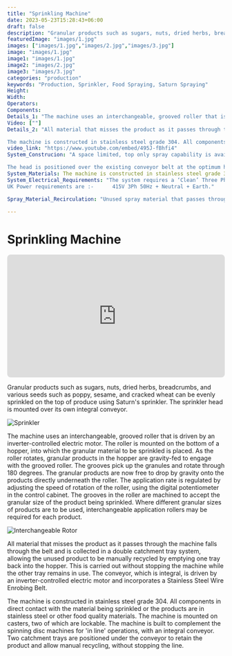 ```yaml
---
title: "Sprinkling Machine"
date: 2023-05-23T15:28:43+06:00
draft: false
description: "Granular products such as sugars, nuts, dried herbs, breadcrumbs and various seeds such as poppy, sesame and cracked wheat, can be evenly sprinkled on to the top of produce, using Saturn's sprinkler. The sprinkler head is mounted over its own integral conveyor."
featuredImage: "images/1.jpg"
images: ["images/1.jpg","images/2.jpg","images/3.jpg"]
image: "images/1.jpg"
image1: "images/1.jpg"
image2: "images/2.jpg"
image3: "images/3.jpg"
categories: "production"
keywords: "Production, Sprinkler, Food Spraying, Saturn Spraying"
Height: 
Width: 
Operators:
Components:
Details_1: "The machine uses an interchangeable, grooved roller that is driven by an inverter controlled, electric motor. The roller is mounted on the bottom of a hopper, into which the granular material to be sprinkled is placed. As the roller rotates, granular products in the hopper, are gravity fed to engage with the grooved  roller. The grooves picks up the granuals and rotates through 180 degrees. The granular products are now free to drop by gravity onto the products directly underneath the roller.  The application rate is regulated by adjusting the speed of rotation of the roller, using the digital potentiometer in the control cabinet. The grooves in the roller are machined to accept the granular size of the product being sprinkled. Where different granular sizes of products are to be used, interchangeable application rollers may be required for each product."
Video: [""]
Details_2: "All material that misses the product as it passes through the machine falls through the belt and is collected in a double catchment tray system, allowing the unused product to be manually recycled by emptying one tray back into the hopper. This is carried out without stopping the machine while the other tray remains in use. The conveyor, which is integral, is driven by an inverter controlled, electric motor, and incorporates a Stainless Steel Wire Enrobing Belt.

The machine is constructed in stainless steel grade 304. All components in direct contact with the material being sprinkled or the products are in stainless steel or other food quality materials. The machine is mounted on casters, two of which are lockable. The machine is built to complement the spinning disc machines for 'in line' operations, with an integral conveyor. Two catchment trays are positioned under the conveyor to retain the product and allow manual recycling, without stopping the line."
video_link: "https://www.youtube.com/embed/495J-fBhfi4"
System_Construcion: "A space limited, top only spray capability is available with the Portadisc™ Spray Head. This will accommodate belt widths up to 1600 mm starting with a single contra-rotating pair of spinning discs and increasing to two ganged pairs as required. The discs are inclined to provide a high-quality spray pattern and to channel unused spray material back to the reservoir via a re-circulation channel. This setup provides the classic precision Saturn Spraying regimen.

The head is positioned over the existing conveyor belt at the optimum height for effective spray pattern generation. The head can either be fixed in position with mechanical struts either side of the conveyor line or be supported by a portable mechanical frame {“C” or “E” frame} allowing a flexible and relocatable spray facility."
System_Materials: The machine is constructed in stainless steel grade 304, with pipework in 316-grade steel. All components in direct contact with the material being sprayed and the product are stainless steel or other food quality materials. The design ensures all areas of the machine are fully accessible for cleaning and every effort is made to ensure that the hygiene aspects of the machine are to the highest possible standard.
System_Electrical_Requirements: "The system requires a ‘Clean’ Three Phase Supply.
UK Power requirements are :-      415V 3Ph 50Hz + Neutral + Earth."

Spray_Material_Recirculation: "Unused spray material that passes through the conveyor line can be recovered by a collection tray. The material can either be returned to the system reservoir or discarded. The design and effectiveness of this reclamation system is entirely dependent on the conveyor design and whether the materials used in the conveyor’s construction are food-safe. Where design restrictions allow, an effective spray material re-circulation system can be provided."

---
```


# Sprinkling Machine

<div style="position: relative; padding-bottom: 56.25%; height: 0;">
  <iframe src="https://www.youtube.com/embed/495J-fBhfi4" style="position: absolute; top: 0; left: 0; width: 100%; height: 100%; border: 0; border-radius: 8px;" allowfullscreen="" frameborder="0"></iframe>
</div>

Granular products such as sugars, nuts, dried herbs, breadcrumbs, and various seeds such as poppy, sesame, and cracked wheat can be evenly sprinkled on the top of produce using Saturn's sprinkler. The sprinkler head is mounted over its own integral conveyor.

![Sprinkler](images/4.png)

The machine uses an interchangeable, grooved roller that is driven by an inverter-controlled electric motor. The roller is mounted on the bottom of a hopper, into which the granular material to be sprinkled is placed. As the roller rotates, granular products in the hopper are gravity-fed to engage with the grooved roller. The grooves pick up the granules and rotate through 180 degrees. The granular products are now free to drop by gravity onto the products directly underneath the roller. The application rate is regulated by adjusting the speed of rotation of the roller, using the digital potentiometer in the control cabinet. The grooves in the roller are machined to accept the granular size of the product being sprinkled. Where different granular sizes of products are to be used, interchangeable application rollers may be required for each product.

![Interchangeable Rotor](images/5.jpg)

All material that misses the product as it passes through the machine falls through the belt and is collected in a double catchment tray system, allowing the unused product to be manually recycled by emptying one tray back into the hopper. This is carried out without stopping the machine while the other tray remains in use. The conveyor, which is integral, is driven by an inverter-controlled electric motor and incorporates a Stainless Steel Wire Enrobing Belt.

<!-- ![Sprinkling Machine](spr2.jpg) -->

The machine is constructed in stainless steel grade 304. All components in direct contact with the material being sprinkled or the products are in stainless steel or other food quality materials. The machine is mounted on casters, two of which are lockable. The machine is built to complement the spinning disc machines for 'in line' operations, with an integral conveyor. Two catchment trays are positioned under the conveyor to retain the product and allow manual recycling, without stopping the line.
